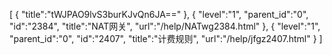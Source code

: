 [
	{
		"title":"tWJPAO9lvS3burKJvQn6JA=="
	},
	{
		"level":"1",
		"parent_id":"0",
		"id":"2384",
		"title":"NAT网关",
		"url":"/help/NATwg2384.html"
	},
	{
		"level":"1",
		"parent_id":"0",
		"id":"2407",
		"title":"计费规则",
		"url":"/help/jfgz2407.html"
	}
]